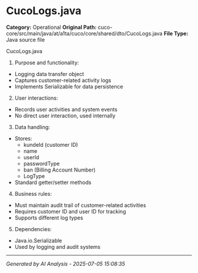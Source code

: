 # CucoLogs.java

**Category:** Operational
**Original Path:** cuco-core/src/main/java/at/a1ta/cuco/core/shared/dto/CucoLogs.java
**File Type:** Java source file

CucoLogs.java
1. Purpose and functionality:
- Logging data transfer object
- Captures customer-related activity logs
- Implements Serializable for data persistence

2. User interactions:
- Records user activities and system events
- No direct user interaction, used internally

3. Data handling:
- Stores:
  - kundeId (customer ID)
  - name
  - userId
  - passwordType
  - ban (Billing Account Number)
  - LogType
- Standard getter/setter methods

4. Business rules:
- Must maintain audit trail of customer-related activities
- Requires customer ID and user ID for tracking
- Supports different log types

5. Dependencies:
- Java.io.Serializable
- Used by logging and audit systems

---
*Generated by AI Analysis - 2025-07-05 15:08:35*
